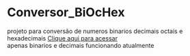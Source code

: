 # Conversor_BiOcHex
 projeto para conversão de numeros binarios decimais octais e hexadecimais
 [Clique aqui para acessar](https://lzeunfa.github.io/Conversor_BiOcHex/conversores/bi_dec.html) <br>
 apenas binarios e decimais funcionando atualmente
